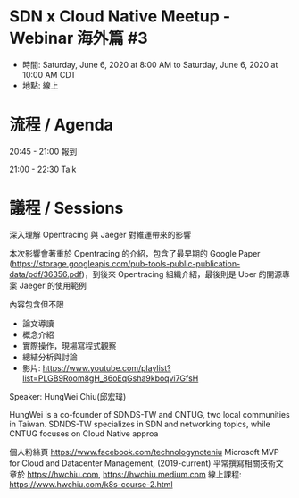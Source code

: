# SDN x Cloud Native Meetup - Webinar 海外篇 #3
- 時間: Saturday, June 6, 2020 at 8:00 AM to Saturday, June 6, 2020 at 10:00 AM CDT
- 地點: 線上

# 流程 / Agenda

20:45 - 21:00 報到

21:00 - 22:30 Talk

# 議程 / Sessions

深入理解 Opentracing 與 Jaeger 對維運帶來的影響

本次影響會著重於 Opentracing 的介紹，包含了最早期的 Google Paper (https://storage.googleapis.com/pub-tools-public-publication-data/pdf/36356.pdf)，到後來 Opentracing 組織介紹，最後則是 Uber 的開源專案 Jaeger 的使用範例

內容包含但不限

- 論文導讀
- 概念介紹
- 實際操作，現場寫程式觀察
- 總結分析與討論
- 影片: https://www.youtube.com/playlist?list=PLGB9Room8gH_86oEqGsha9kboqvi7GfsH

Speaker: HungWei Chiu(邱宏瑋)

HungWei is a co-founder of SDNDS-TW and CNTUG, two local communities in Taiwan. SDNDS-TW specializes in SDN and networking topics, while CNTUG focuses on Cloud Native approa

個人粉絲頁 https://www.facebook.com/technologynoteniu
Microsoft MVP for Cloud and Datacenter Management, (2019-current)
平常撰寫相關技術文章於 https://hwchiu.com, https://hwchiu.medium.com
線上課程: https://www.hwchiu.com/k8s-course-2.html

